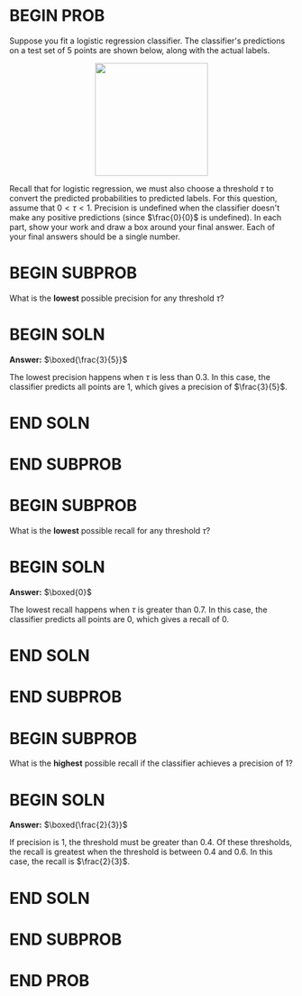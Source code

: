# BEGIN PROB

Suppose you fit a logistic regression classifier. The classifier's predictions
on a test set of 5 points are shown below, along with the actual labels.

<center><img src="../assets/images/old-from-80/sp24-final/eval.png" style="width: 200px"></center>


Recall that for logistic regression, we must also choose a threshold $\tau$ to convert the predicted probabilities to predicted labels. For this question, assume that $0 < \tau < 1$. Precision is undefined when the classifier doesn't make any positive predictions (since $\frac{0}{0}$ is undefined). In each part, show your work and draw a box around your final answer. Each of your final answers should be a single number.


# BEGIN SUBPROB

What is the **lowest** possible precision for any threshold $\tau$?

# BEGIN SOLN

**Answer:** $\boxed{\frac{3}{5}}$

The lowest precision happens when $\tau$ is less than 0.3. In this case, the classifier predicts all points are 1, which gives a precision of $\frac{3}{5}$.


# END SOLN

# END SUBPROB



# BEGIN SUBPROB

What is the **lowest** possible recall for any threshold $\tau$?

# BEGIN SOLN

**Answer:** $\boxed{0}$

The lowest recall happens when $\tau$ is greater than 0.7. In this case, the classifier predicts all points are 0, which gives a recall of 0.


# END SOLN

# END SUBPROB

# BEGIN SUBPROB

What is the **highest** possible recall if the classifier achieves a precision of 1?

# BEGIN SOLN

**Answer:** $\boxed{\frac{2}{3}}$

If precision is 1, the threshold must be greater than 0.4. Of these thresholds, the recall is greatest when the threshold is between 0.4 and 0.6. In this case, the recall is $\frac{2}{3}$.


# END SOLN

# END SUBPROB

# END PROB
